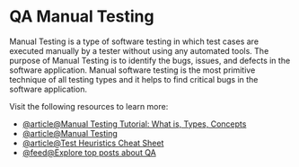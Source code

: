 # QA Manual Testing

Manual Testing is a type of software testing in which test cases are executed manually by a tester without using any automated tools. The purpose of Manual Testing is to identify the bugs, issues, and defects in the software application. Manual software testing is the most primitive technique of all testing types and it helps to find critical bugs in the software application.

Visit the following resources to learn more:

- [@article@Manual Testing Tutorial: What is, Types, Concepts](https://www.guru99.com/manual-testing.html)
- [@article@Manual Testing](https://www.javatpoint.com/manual-testing)
- [@article@Test Heuristics Cheat Sheet](https://www.ministryoftesting.com/articles/test-heuristics-cheat-sheet)
- [@feed@Explore top posts about QA](https://app.daily.dev/tags/qa?ref=roadmapsh)
